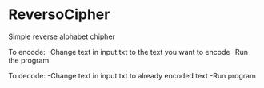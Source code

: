# ReversoCipher
Simple reverse alphabet chipher

To encode:
-Change text in input.txt to the text you want to encode
-Run the program

To decode:
-Change text in input.txt to already encoded text
-Run program
